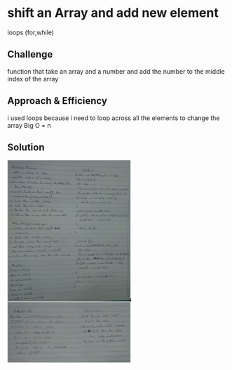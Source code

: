 # shift an Array and add new element

loops (for,while)

## Challenge

function that take an array and a number and add the number to the middle index of the array

## Approach & Efficiency

i used loops because i need to loop across all the elements to change the array
Big O = n

## Solution

![Reverse an array whitboard](../../assets/array-shift.jpeg)